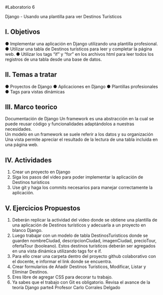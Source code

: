 #Laboratorio 6 

Django - Usando una plantilla para ver Destinos Turísticos 

## I. Objetivos 
  ● Implementar una aplicación en Django utilizando una plantilla profesional. 
  ● Utilizar una tabla de Destinos turísticos para leer y completar la página web. 
  ● Utilizar los tags “if” y “for” en los archivos html para leer todos los registros de  una tabla desde una base de datos. 

## II. Temas a tratar 
  ● Proyectos de Django 
  ● Aplicaciones en Django 
  ● Plantillas profesionales  
  ● Tags para vistas dinámicas 

## III. Marco teorico 
  Documentación de Django 
  Un framework es una abstracción en la cual se puede reusar código y funcionalidades  adaptándolos a nuestras necesidades.  
  Un modelo en un framework se suele referir a los datos y su organización 
  Una vista permite apreciar el resultado de la lectura de una tabla incluida en una página  web. 

## IV. Actividades 
  1. Crear un proyecto en Django 
  2. Siga los pasos del video para poder implementar la aplicación de Destinos  turísticos 
  3. Use git y haga los commits necesarios para manejar correctamente la aplicación. 
## V. Ejercicios Propuestos 
  1. Deberán replicar la actividad del video donde se obtiene una plantilla de  una aplicación de Destinos turísticos y adecuarla a un proyecto en blanco  Django.
  2. Luego trabajar con un modelo de tabla DestinosTuristicos donde se  guarden nombreCiudad, descripcionCiudad, imagenCiudad, precioTour,  ofertaTour (booleano). Estos destinos turísticos deberán ser agregados  en una vista dinámica utilizando tags for e if. 
  3. Para ello crear una carpeta dentro del proyecto github colaborativo con el  docente, e informar el link donde se encuentra. 
  4. Crear formularios de Añadir Destinos Turísticos, Modificar, Listar y  Eliminar Destinos.  
  5. Eres libre de agregar CSS para decorar tu trabajo. 
  6. Ya sabes que el trabajo con Git es obligatorio. Revisa el avance de la  teoría Django parte4
Profesor Carlo Corrales Delgado 
